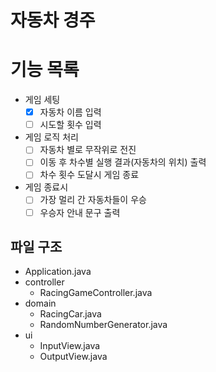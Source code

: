 # 자동차 경주

# 기능 목록

- 게임 세팅
  - [x] 자동차 이름 입력
  - [ ] 시도할 횟수 입력

- 게임 로직 처리
  - [ ] 자동차 별로 무작위로 전진
  - [ ] 이동 후 차수별 실행 결과(자동차의 위치) 출력
  - [ ] 차수 횟수 도달시 게임 종료

- 게임 종료시
  - [ ] 가장 멀리 간 자동차들이 우승
  - [ ] 우승자 안내 문구 출력

## 파일 구조

- Application.java
- controller
  - RacingGameController.java
- domain
  - RacingCar.java
  - RandomNumberGenerator.java 
- ui
  - InputView.java
  - OutputView.java

